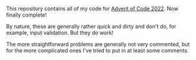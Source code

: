 This repository contains all of my code for [Advent of Code 2022](https://adventofcode.com/2022). Now finally complete!

By nature, these are generally rather quick and dirty and don't do, for example, input validation. But they do work!

The more straightforward problems are generally not very commented, but for the more complicated ones I've tried to put in at least some comments.

